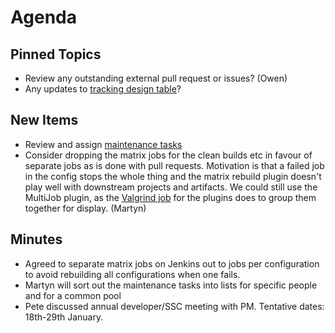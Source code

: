 Agenda
======

Pinned Topics
-------------
* Review any outstanding external pull request or issues? (Owen)
* Any updates to [tracking design table](https://github.com/mantidproject/documents/blob/master/Project-Management/TechnicalSteeringCommittee/reports/TSC-TrackingDesignProposals.md)?

New Items
---------

* Review and assign [maintenance tasks](https://github.com/mantidproject/documents/blob/master/Project-Management/TechnicalSteeringCommittee/reports/MaintenanceTasks.md)
* Consider dropping the matrix jobs for the clean builds etc in favour of separate jobs as is done with pull requests. Motivation is that a failed job in the config stops the whole thing and the matrix rebuild plugin doesn't play well with downstream projects and artifacts. We could still use the MultiJob plugin, as the [Valgrind job](http://builds.mantidproject.org/view/Valgrind/job/valgrind_plugin_packages/) for the plugins does to group them together for display.  (Martyn)

Minutes
-------

* Agreed to separate matrix jobs on Jenkins out to jobs per configuration to avoid rebuilding all configurations when one fails.
* Martyn will sort out the maintenance tasks into lists for specific people and for a common pool
* Pete discussed annual developer/SSC meeting with PM. Tentative dates: 18th-29th January.
